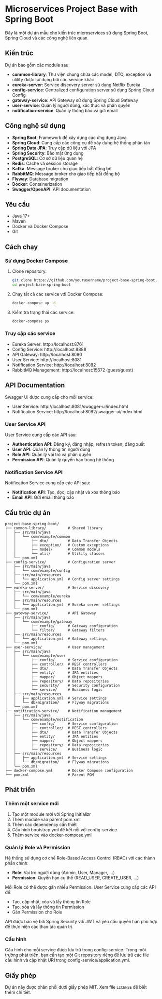 # Microservices Project Base with Spring Boot

Đây là một dự án mẫu cho kiến trúc microservices sử dụng Spring Boot, Spring Cloud và các công nghệ liên quan.

## Kiến trúc

Dự án bao gồm các module sau:

- **common-library**: Thư viện chung chứa các model, DTO, exception và utility được sử dụng bởi các service khác
- **eureka-server**: Service discovery server sử dụng Netflix Eureka
- **config-service**: Centralized configuration server sử dụng Spring Cloud Config
- **gateway-service**: API Gateway sử dụng Spring Cloud Gateway
- **user-service**: Quản lý người dùng, xác thực và phân quyền
- **notification-service**: Quản lý thông báo và gửi email

## Công nghệ sử dụng

- **Spring Boot**: Framework để xây dựng các ứng dụng Java
- **Spring Cloud**: Cung cấp các công cụ để xây dựng hệ thống phân tán
- **Spring Data JPA**: Truy cập dữ liệu với JPA
- **Spring Security**: Bảo mật ứng dụng
- **PostgreSQL**: Cơ sở dữ liệu quan hệ
- **Redis**: Cache và session storage
- **Kafka**: Message broker cho giao tiếp bất đồng bộ
- **RabbitMQ**: Message broker cho giao tiếp bất đồng bộ
- **Flyway**: Database migration
- **Docker**: Containerization
- **Swagger/OpenAPI**: API documentation

## Yêu cầu

- Java 17+
- Maven
- Docker và Docker Compose
- Git

## Cách chạy

### Sử dụng Docker Compose

1. Clone repository:
   ```bash
   git clone https://github.com/yourusername/project-base-spring-boot.git
   cd project-base-spring-boot
   ```

2. Chạy tất cả các service với Docker Compose:
   ```bash
   docker-compose up -d
   ```

3. Kiểm tra trạng thái các service:
   ```bash
   docker-compose ps
   ```

### Truy cập các service

- Eureka Server: http://localhost:8761
- Config Service: http://localhost:8888
- API Gateway: http://localhost:8080
- User Service: http://localhost:8081
- Notification Service: http://localhost:8082
- RabbitMQ Management: http://localhost:15672 (guest/guest)

## API Documentation

Swagger UI được cung cấp cho mỗi service:

- User Service: http://localhost:8081/swagger-ui/index.html
- Notification Service: http://localhost:8082/swagger-ui/index.html

### User Service API

User Service cung cấp các API sau:

- **Authentication API**: Đăng ký, đăng nhập, refresh token, đăng xuất
- **User API**: Quản lý thông tin người dùng
- **Role API**: Quản lý vai trò và phân quyền
- **Permission API**: Quản lý quyền hạn trong hệ thống

### Notification Service API

Notification Service cung cấp các API sau:

- **Notification API**: Tạo, đọc, cập nhật và xóa thông báo
- **Email API**: Gửi email thông báo

## Cấu trúc dự án

```
project-base-spring-boot/
├── common-library/          # Shared library
│   ├── src/main/java
│   │   └── com/example/common
│   │       ├── dto/         # Data Transfer Objects
│   │       ├── exception/   # Custom exceptions
│   │       ├── model/       # Common models
│   │       └── util/        # Utility classes
│   └── pom.xml
├── config-service/          # Configuration server
│   ├── src/main/java
│   │   └── com/example/config
│   ├── src/main/resources
│   │   └── application.yml  # Config server settings
│   └── pom.xml
├── eureka-server/           # Service discovery
│   ├── src/main/java
│   │   └── com/example/eureka
│   ├── src/main/resources
│   │   └── application.yml  # Eureka server settings
│   └── pom.xml
├── gateway-service/         # API Gateway
│   ├── src/main/java
│   │   └── com/example/gateway
│   │       ├── config/      # Gateway configuration
│   │       └── filter/      # Gateway filters
│   ├── src/main/resources
│   │   └── application.yml  # Gateway settings
│   └── pom.xml
├── user-service/            # User management
│   ├── src/main/java
│   │   └── com/example/user
│   │       ├── config/      # Service configuration
│   │       ├── controller/  # REST controllers
│   │       ├── dto/         # Data Transfer Objects
│   │       ├── entity/      # JPA entities
│   │       ├── mapper/      # Object mappers
│   │       ├── repository/  # Data repositories
│   │       ├── security/    # Security configuration
│   │       └── service/     # Business logic
│   ├── src/main/resources
│   │   ├── application.yml  # Service settings
│   │   └── db/migration/    # Flyway migrations
│   └── pom.xml
├── notification-service/    # Notification management
│   ├── src/main/java
│   │   └── com/example/notification
│   │       ├── config/      # Service configuration
│   │       ├── controller/  # REST controllers
│   │       ├── dto/         # Data Transfer Objects
│   │       ├── entity/      # JPA entities
│   │       ├── mapper/      # Object mappers
│   │       ├── repository/  # Data repositories
│   │       └── service/     # Business logic
│   ├── src/main/resources
│   │   ├── application.yml  # Service settings
│   │   └── db/migration/    # Flyway migrations
│   └── pom.xml
├── docker-compose.yml       # Docker Compose configuration
└── pom.xml                  # Parent POM
```

## Phát triển

### Thêm một service mới

1. Tạo một module mới với Spring Initializr
2. Thêm module vào parent pom.xml
3. Thêm các dependency cần thiết
4. Cấu hình bootstrap.yml để kết nối với config-service
5. Thêm service vào docker-compose.yml

### Quản lý Role và Permission

Hệ thống sử dụng cơ chế Role-Based Access Control (RBAC) với các thành phần chính:

- **Role**: Vai trò người dùng (Admin, User, Manager, ...)
- **Permission**: Quyền hạn cụ thể (READ_USER, CREATE_USER, ...)

Mỗi Role có thể được gán nhiều Permission. User Service cung cấp các API để:

- Tạo, cập nhật, xóa và lấy thông tin Role
- Tạo, xóa và lấy thông tin Permission
- Gán Permission cho Role

API được bảo vệ bởi Spring Security với JWT và yêu cầu quyền hạn phù hợp để thực hiện các thao tác quản trị.

### Cấu hình

Cấu hình cho mỗi service được lưu trữ trong config-service. Trong môi trường phát triển, bạn cần tạo một Git repository riêng để lưu trữ các file cấu hình và cập nhật URI trong config-service/application.yml.

## Giấy phép

Dự án này được phân phối dưới giấy phép MIT. Xem file `LICENSE` để biết thêm chi tiết.
